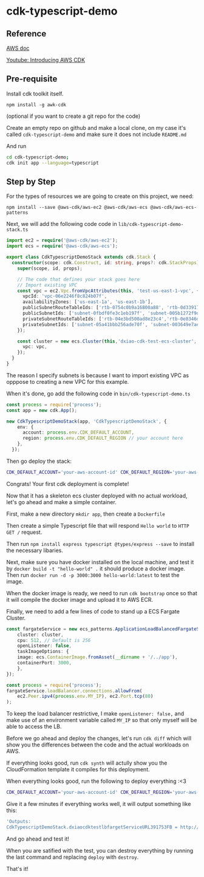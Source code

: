 # cdk-typescript-demo

## Reference

[AWS doc](https://docs.aws.amazon.com/cdk/latest/guide/ecs_example.html)

[Youtube: Introducing AWS CDK](https://youtu.be/bz4jTx4v-l8)

## Pre-requisite

Install cdk toolkit itself.

```
npm install -g awk-cdk
```

(optional if you want to create a git repo for the code)

Create an empty repo on github and make a local clone, on my case it's called `cdk-typescript-demo` and make sure it does not include `README.md`

And run

```bash
cd cdk-typescript-demo;
cdk init app --language=typescript
```

## Step by Step

For the types of resources we are going to create on this project, we need:

```
npm install --save @aws-cdk/aws-ec2 @aws-cdk/aws-ecs @aws-cdk/aws-ecs-patterns
```

Next, we will add the following code code in `lib/cdk-typescript-demo-stack.ts`

```ts
import ec2 = require('@aws-cdk/aws-ec2');
import ecs = require('@aws-cdk/aws-ecs');

export class CdkTypescriptDemoStack extends cdk.Stack {
  constructor(scope: cdk.Construct, id: string, props?: cdk.StackProps) {
    super(scope, id, props);

    // The code that defines your stack goes here
    // Import existing VPC
    const vpc = ec2.Vpc.fromVpcAttributes(this, 'test-us-east-1-vpc', {
      vpcId: 'vpc-06e2246f8c824b07f',
      availabilityZones: ['us-east-1a', 'us-east-1b'],
      publicSubnetRouteTableIds: ['rtb-0754c0b9a16800a88', 'rtb-0d33917bf17f51c5c'],
      publicSubnetIds: ['subnet-0fbdf0fe3c1eb197f', 'subnet-005b1272f9d18caf2'],
      privateSubnetRouteTableIds: ['rtb-04e3bd500ad8e23c4','rtb-0e8346d8fde14f831'],
      privateSubnetIds: ['subnet-05a41bbb256ade70f', 'subnet-003649e7ae9af838b'],
    });

    const cluster = new ecs.Cluster(this,'dxiao-cdk-test-ecs-cluster', {
      vpc: vpc,
    });
  }
}

```

The reason I specify subnets is because I want to import existing VPC as opppose to creating a new VPC for this example.

When it's done, go add the following code in `bin/cdk-typescript-demo.ts`

```ts
const process = require('process');
const app = new cdk.App();

new CdkTypescriptDemoStack(app, 'CdkTypescriptDemoStack', {
    env: {
      account: process.env.CDK_DEFAULT_ACCOUNT, 
      region: process.env.CDK_DEFAULT_REGION // your account here
    },
  });
```

Then go deploy the stack:

```bash
CDK_DEFAULT_ACCOUNT='your-aws-account-id' CDK_DEFAULT_REGION='your-aws-region' cdk deploy --profile 'your-aws-profile-name'
```

Congrats! Your first cdk deployment is complete!

Now that it has a skeleton ecs cluster deployed with no actual workload, let's go ahead and make a simple container.

First, make a new directory `mkdir app`, then create a `Dockerfile`

Then create a simple Typescript file that will respond `Hello world` to `HTTP GET /` request.

Then run `npm install express typescript @types/express --save` to install the necessary libaries.

Next, make sure you have docker installed on the local machine, and test it by `docker build -t "hello-world" .` it should produce a docker image. Then run `docker run -d -p 3000:3000 hello-world:latest` to test the image.

When the docker image is ready, we need to run `cdk bootstrap` once so that it will compile the docker image and upload it to AWS ECR.

Finally, we need to add a few lines of code to stand up a ECS Fargate Cluster.

```ts
const fargateService = new ecs_patterns.ApplicationLoadBalancedFargateService(this, 'dxiao-cdk-test-lb-farget', {
    cluster: cluster,
    cpu: 512, // Default is 256
    openListener: false,
    taskImageOptions: {
    image: ecs.ContainerImage.fromAsset(__dirname + '/../app'),
    containerPort: 3000,
    },
});

const process = require('process');
fargateService.loadBalancer.connections.allowFrom(
    ec2.Peer.ipv4(process.env.MY_IP), ec2.Port.tcp(80)
);
```

To keep the load balancer restrictive, I make `openListener: false,` and make use of an environment variable called `MY_IP` so that only myself will be able to access the LB.

Before we go ahead and deploy the changes, let's run `cdk diff` which will show you the differences between the code and the actual workloads on AWS.

If everything looks good, run `cdk synth` will actully show you the CloudFormation template it compiles for this deployment.

When everything looks good, run the following to deploy everything :<3

```bash
CDK_DEFAULT_ACCOUNT='your-aws-account-id' CDK_DEFAULT_REGION='your-aws-region' MY_IP='your-public-ip-address/32' cdk --profile 'your-aws-profile-name' deploy --tags Billing='billing-me' --tags Owner='my-name'
```

Give it a few minutes if everything works well, it will output something like this:

```bash
'Outputs:
CdkTypescriptDemoStack.dxiaocdktestlbfargetServiceURL391753FB = http://CdkTy-dxiao-1XYVV05TTDT5-419211149.us-east-1.elb.amazonaws.com
```

And go ahead and test it!

When you are satified with the test, you can destroy everything by running the last command and replacing `deploy` with `destroy`. 

That's it!
